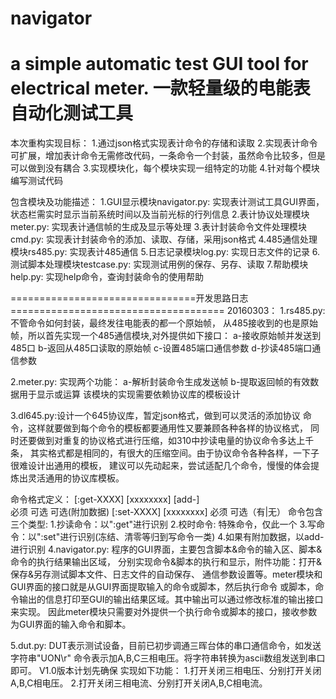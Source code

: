 ﻿# navigator
a simple automatic test GUI tool for electrical meter.
一款轻量级的电能表自动化测试工具
================================================================================

本次重构实现目标：
1.通过json格式实现表计命令的存储和读取
2.实现表计命令可扩展，增加表计命令无需修改代码，一条命令一个封装，虽然命令比较多，但是
可以做到没有耦合
3.实现模块化，每个模块实现一组特定的功能
4.针对每个模块编写测试代码

包含模块及功能描述：
1.GUI显示模块navigator.py: 实现表计测试工具GUI界面，状态栏需实时显示当前系统时间以及当前光标的行列信息
2.表计协议处理模块meter.py: 实现表计通信帧的生成及显示等处理
3.表计封装命令文件处理模块cmd.py: 实现表计封装命令的添加、读取、存储，采用json格式
4.485通信处理模块rs485.py: 实现表计485通信
5.日志记录模块log.py: 实现日志文件的记录
6.测试脚本处理模块testcase.py: 实现测试用例的保存、另存、读取
7.帮助模块help.py: 实现help命令，查询封装命令的使用帮助

================================开发思路日志=====================================
20160303：
1.rs485.py:不管命令如何封装，最终发往电能表的都一个原始帧，
从485接收到的也是原始帧，所以首先实现一个485通信模块,对外提供如下接口：
  a-接收原始帧并发送到485口
  b-返回从485口读取的原始帧
  c-设置485端口通信参数
  d-抄读485端口通信参数

2.meter.py: 实现两个功能：
  a-解析封装命令生成发送帧
  b-提取返回帧的有效数据用于显示或运算
该模块的实现需要依赖协议库的模板设计

3.dl645.py:设计一个645协议库，暂定json格式，做到可以灵活的添加协议
命令，这样就要做到每个命令的模板都要通用性又要兼顾各种各样的协议格式，
同时还要做到对重复的协议格式进行压缩，如310中抄读电量的协议命令多达上千条，
其实格式都是相同的，有很大的压缩空间。由于协议命令各种各样，一下子很难设计出通用的模板，
建议可以先动起来，尝试适配几个命令，慢慢的体会提炼出灵活通用的协议库模板。

命令格式定义：
    [:get-XXXX] [xxxxxxxx] [add-]   
      必须         可选      可选(附加数据)
    [:set-XXXX] [xxxxxxxx]
      必须      可选（有|无）
命令包含三个类型:
    1.抄读命令：以":get"进行识别
    2.校时命令: 特殊命令，仅此一个
    3.写命令：以":set"进行识别(冻结、清零等归到写命令一类)
    4.如果有附加数据，以add-进行识别
4.navigator.py: 程序的GUI界面，主要包含脚本&命令的输入区、脚本&命令的执行结果输出区域，
分别实现命令&脚本的执行和显示，附件功能：打开&保存&另存测试脚本文件、日志文件的自动保存、
通信参数设置等。meter模块和GUI界面的接口就是从GUI界面提取输入的命令或脚本，然后执行命令
或脚本，命令输出的信息打印至GUI的输出结果区域。其中输出可以通过修改标准的输出接口来实现。
因此meter模块只需要对外提供一个执行命令或脚本的接口，接收参数为GUI界面的输入命令和脚本。

5.dut.py: DUT表示测试设备，目前已初步调通三晖台体的串口通信命令，如发送字符串"UON\r"
命令表示加A,B,C三相电压。将字符串转换为ascii数组发送到串口即可。 V1.0版本计划先确保
实现如下功能：
    1.打开关闭三相电压、分别打开关闭A,B,C相电压。
    2.打开关闭三相电流、分别打开关闭A,B,C相电流。

